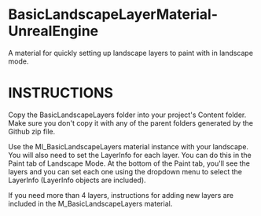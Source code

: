 # BasicLandscapeLayerMaterial-UnrealEngine
A material for quickly setting up landscape layers to paint with in landscape mode.


# INSTRUCTIONS
Copy the BasicLandscapeLayers folder into your project's Content folder. Make sure you don't copy it with any of the parent folders generated by the Github zip file.

Use the MI_BasicLandscapeLayers material instance with your landscape. You will also need to set the LayerInfo for each layer. You can do this in the Paint tab of Landscape Mode. At the bottom of the Paint tab, you'll see the layers and you can set each one using the dropdown menu to select the LayerInfo (LayerInfo objects are included).

If you need more than 4 layers, instructions for adding new layers are included in the M_BasicLandscapeLayers material.
